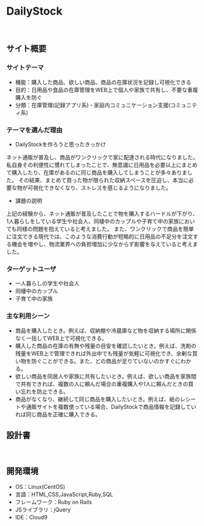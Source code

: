 # DailyStock
​
## サイト概要
### サイトテーマ
- 機能：購入した商品、欲しい商品、商品の在庫状況を記録し可視化できる
- 目的：日用品や食品の在庫管理をWEB上で個人や家族で共有し、不要な重複購入を防ぐ
- 分類：在庫管理(記録アプリ系)・家庭内コミュニケーション支援(コミュニティ系)
​
### テーマを選んだ理由
- DailyStockを作ろうと思ったきっかけ

ネット通販が普及し、商品がワンクリックで家に配達される時代になりました。
私自身その利便性に慣れてしまったことで、無意識に日用品を必要以上にまとめて購入したり、在庫があるのに同じ商品を購入してしまうことが多々ありました。
その結果、まとめて買った物が限られた収納スペースを圧迫し、本当に必要な物が可視化できなくなり、ストレスを感じるようになりました。

- 課題の説明

上記の経験から、ネット通販が普及したことで物を購入するハードルが下がり、1人暮らしをしている学生や社会人、同棲中のカップルや子育て中の家族においても同様の問題を抱えていると考えました。
また、ワンクリックで商品を簡単に注文できる現代では、このような消費行動が短略的に日用品の不足分を注文する機会を増やし、物流業界への負担増加に少なからず影響を与えていると考えました。
​
### ターゲットユーザ
- 一人暮らしの学生や社会人
- 同棲中のカップル
- 子育て中の家族
​
### 主な利用シーン
- 商品を購入したとき。例えば、収納棚や冷蔵庫など物を収納する場所に関係なく一括してWEB上で可視化できる。
- 購入した商品の在庫の有無や残量の目安を確認したいとき。例えば、洗剤の残量をWEB上で管理できれば外出中でも残量が気軽に可視化でき、余剰な買い物を防ぐことができる。また、どの商品が足りていないのかすぐにわかる。
- 欲しい商品を同居人や家族に共有したいとき。例えば、欲しい商品を家族間で共有できれば、複数の人に頼んだ場合の重複購入や1人に頼んだときの買い忘れを防止できる。
- 商品がなくなり、継続して同じ商品を購入したいとき。例えば、紙のレシートや通販サイトを複数使っている場合、DailyStockで商品情報を記録していれば同じ商品を正確に購入できる。

## 設計書
<!--テーマを設定・提出する時点では不要です-->
​
## 開発環境
- OS：Linux(CentOS)
- 言語：HTML,CSS,JavaScript,Ruby,SQL
- フレームワーク：Ruby on Rails
- JSライブラリ：jQuery
- IDE：Cloud9
